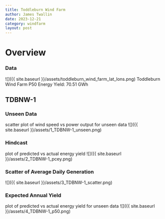 ```yaml
---
title: Toddleburn Wind Farm
author: James Twallin
date: 2023-12-21
category: windfarm
layout: post
---
```

# Overview

### Data

![]({{ site.baseurl }}/assets/toddleburn_wind_farm_lat_lons.png)
Toddleburn Wind Farm P50 Energy Yield: 70.51 GWh

TDBNW-1
-------------
### Unseen Data 
scatter plot of wind speed vs power output for unseen data
![]({{ site.baseurl }}/assets/1_TDBNW-1_unseen.png)
### Hindcast 
plot of predicted vs actual energy yield
![]({{ site.baseurl }}/assets/2_TDBNW-1_pcey.png)
### Scatter of Average Daily Generation 

![]({{ site.baseurl }}/assets/3_TDBNW-1_scatter.png)
### Expected Annual Yield 
plot of predicted vs actual energy yield for unseen data
![]({{ site.baseurl }}/assets/4_TDBNW-1_p50.png)

